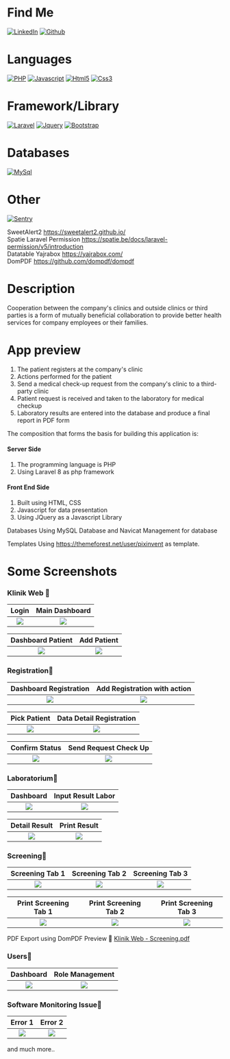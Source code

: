 
# Find Me

[![LinkedIn](https://img.shields.io/badge/LinkedIn-0077B5?style=for-the-badge&logo=linkedin&logoColor=white)](https://www.linkedin.com/in/suharyadi-3423a3193/)
[![Github](https://img.shields.io/badge/GitHub-100000?style=for-the-badge&logo=github&logoColor=white)](https://github.com/suharyadi2112)

# Languages

[![PHP](https://img.shields.io/badge/PHP-777BB4?style=for-the-badge&logo=php&logoColor=white)](https://www.php.net/manual/en/index.php)
[![Javascript](https://img.shields.io/badge/JavaScript-323330?style=for-the-badge&logo=javascript&logoColor=F7DF1E)](https://developer.mozilla.org/en-US/docs/Learn/Getting_started_with_the_web/JavaScript_basics?retiredLocale=id)
[![Html5](https://img.shields.io/badge/HTML5-E34F26?style=for-the-badge&logo=html5&logoColor=white)](https://developer.mozilla.org/en-US/docs/Web/HTML)
[![Css3](https://img.shields.io/badge/CSS3-1572B6?style=for-the-badge&logo=css3&logoColor=white)](https://developer.mozilla.org/en-US/docs/Web/CSS)

# Framework/Library

[![Laravel](https://img.shields.io/badge/Laravel-FF2D20?style=for-the-badge&logo=laravel&logoColor=white)](https://laravel.com/)
[![Jquery](https://img.shields.io/badge/jQuery-0769AD?style=for-the-badge&logo=jquery&logoColor=white)](https://jquery.com/)
[![Bootstrap](https://img.shields.io/badge/bootstrap-%23563D7C.svg?style=for-the-badge&logo=bootstrap&logoColor=white)](https://getbootstrap.com/)

# Databases

[![MySql](https://img.shields.io/badge/mysql-%2300f.svg?style=for-the-badge&logo=mysql&logoColor=white)](https://www.mysql.com/)


# Other

[![Sentry](https://img.shields.io/badge/Sentry-black?style=for-the-badge&logo=Sentry&logoColor=#362D59)](https://sentry.io/about/)

SweetAlert2 https://sweetalert2.github.io/<br>
Spatie Laravel Permission https://spatie.be/docs/laravel-permission/v5/introduction<br>
Datatable Yajrabox https://yajrabox.com/<br>
DomPDF https://github.com/dompdf/dompdf


# Description

Cooperation between the company's clinics and outside clinics or third parties is a form of mutually beneficial collaboration to provide better health services for company employees or their families.

# App preview

<ol>
  <li>The patient registers at the company's clinic</li>
  <li>Actions performed for the patient</li>
  <li>Send a medical check-up request from the company's clinic to a third-party clinic</li>
  <li>Patient request is received and taken to the laboratory for medical checkup</li>
  <li>Laboratory results are entered into the database and produce a final report in PDF form</li>
</ol> 

The composition that forms the basis for building this application is:
 
<h4>Server Side</h4>

<ol>
  <li>The programming language is PHP</li>
  <li>Using Laravel 8 as php framework</li>
</ol>

<h4>Front End Side</h4>

<ol>
  <li>Built using HTML, CSS</li>
  <li>Javascript for data presentation</li>
  <li>Using JQuery as a Javascript Library</li>
</ol>

Databases
Using MySQL Database and Navicat Management for database

Templates
Using https://themeforest.net/user/pixinvent as template.

# Some Screenshots

<h3>Klinik Web &#x1F53D;</h3>

Login            | Main Dashboard
:-------------------------:|:-------------------------:
<img src="https://user-images.githubusercontent.com/105489642/235914948-5e8e4532-63b3-4251-a22c-7170a3aa36af.jpg"> | <img src="https://user-images.githubusercontent.com/105489642/235905374-6bb00859-24c7-435f-bdca-1c1dc81a7693.jpg">

Dashboard Patient           |  Add Patient
:-------------------------:|:-------------------------:
<img src="https://user-images.githubusercontent.com/105489642/235906459-069c40d8-3f5b-40fd-8e77-8a8a7805f6f5.jpg">  |  <img src="https://user-images.githubusercontent.com/105489642/235906530-127e0eca-be73-4f98-8d47-7c09adfcb456.jpg">

<h3>Registration&#x1F53D;</h3>

Dashboard Registration | Add Registration with action
:-------------------------:|:-------------------------:
<img src="https://user-images.githubusercontent.com/105489642/235907293-78d6395d-5e10-419f-9dc9-f821d0094f42.jpg">  |  <img src="https://user-images.githubusercontent.com/105489642/235907538-6f0b91b0-3ae3-45aa-948b-46d09328417e.jpg">

Pick Patient | Data Detail Registration
:-------------------------:|:-------------------------:
<img src="https://user-images.githubusercontent.com/105489642/235909219-4d8de501-27ca-4834-8ef2-b1f2f65b39e3.png">  |  <img src="https://user-images.githubusercontent.com/105489642/235908640-cfe39c15-a625-4891-9eea-80f6ce4c26c8.jpg">

Confirm Status | Send Request Check Up
:-------------------------:|:-------------------------:
<img src="https://user-images.githubusercontent.com/105489642/235909364-a17f7da0-9844-4045-b1cc-a9f2de199418.jpg">  |  <img src="https://user-images.githubusercontent.com/105489642/235908678-ffbbad77-7c4d-4c8e-a2d3-15ef1bd5eaba.png">

<h3>Laboratorium&#x1F53D;</h3>

Dashboard | Input Result Labor
:-------------------------:|:-------------------------:
<img src="https://user-images.githubusercontent.com/105489642/235909949-648dff50-5fa4-49e9-a0c2-f94c5457bc30.jpg">  |  <img src="https://user-images.githubusercontent.com/105489642/235909969-ed3280b9-c25d-4bf4-9513-532283391452.jpg">

Detail Result | Print Result
:-------------------------:|:-------------------------:
<img src="https://user-images.githubusercontent.com/105489642/235910906-7127e6f3-0d2f-48ac-abb0-7482ed876e87.jpg">  |  <img src="https://user-images.githubusercontent.com/105489642/235910882-e5ad7ba6-a7ef-4e80-a468-026aa562d967.jpg">

<h3>Screening&#x1F53D;</h3>

Screening Tab 1 | Screening Tab 2 | Screening Tab 3
:-------------------------:|:-------------------------:|:-------------------------:
<img src="https://user-images.githubusercontent.com/105489642/235911467-5883824c-a9ef-4f9d-a3fb-fb27726b068a.png">  |  <img src="https://user-images.githubusercontent.com/105489642/235911475-5325ec53-cca4-40a9-9aaa-f9111d3f6ff7.png"> | <img src="https://user-images.githubusercontent.com/105489642/235911696-cfe011e0-c86e-4ccd-9f2f-9dd5bb53a86a.png">

Print Screening Tab 1 | Print Screening Tab 2 | Print Screening Tab 3
:-------------------------:|:-------------------------:|:-------------------------:
<img src="https://user-images.githubusercontent.com/105489642/235913935-5f407a9f-03d4-40cb-9660-6905fa0d998e.jpg">  |  <img src="https://user-images.githubusercontent.com/105489642/235913945-39324501-1202-4c47-a08e-f9d1a867a04f.jpg"> | <img src="https://user-images.githubusercontent.com/105489642/235913963-0de8621a-a719-4204-b161-c725ed674469.jpg"> 

PDF Export using DomPDF Preview &#x1F53D;
[Klinik Web - Screening.pdf](https://github.com/suharyadi2112/clinic/files/11382286/Klinik.Web.-.Screening.pdf)

<h3>Users&#x1F53D;</h3>

Dashboard | Role Management
:-------------------------:|:-------------------------:
<img src="https://user-images.githubusercontent.com/105489642/235916538-200ce13c-0f6c-4cf0-8945-078b3b3f0ba1.png">  |  <img src="https://user-images.githubusercontent.com/105489642/235916554-464fb75d-f08b-4fb9-bf88-823e4343da55.jpg">

<h3>Software Monitoring Issue&#x1F53D;</h3>

Error 1 | Error 2
:-------------------------:|:-------------------------:
<img src="https://user-images.githubusercontent.com/105489642/235991904-eda91da4-9926-44c8-a7ff-47b275b8b6d4.jpg">  |  <img src="https://user-images.githubusercontent.com/105489642/235991918-4a028ef4-8ff7-4927-8d87-ddfbc2f4153d.jpg">

and much more..

